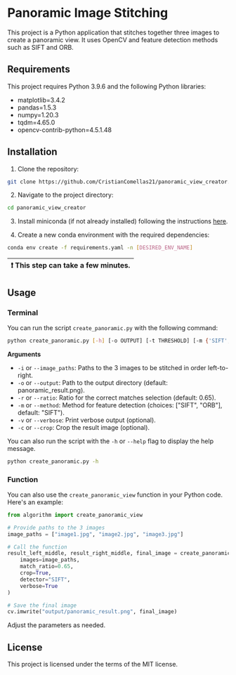 # Panoramic Image Stitching

This project is a Python application that stitches together three images to create a panoramic view. It uses OpenCV and feature detection methods such as SIFT and ORB.

## Requirements

This project requires Python 3.9.6 and the following Python libraries:

- matplotlib=3.4.2
- pandas=1.5.3
- numpy=1.20.3
- tqdm=4.65.0
- opencv-contrib-python=4.5.1.48


## Installation

1. Clone the repository:

```bash
git clone https://github.com/CristianComellas21/panoramic_view_creator.git
```

2. Navigate to the project directory:

```bash
cd panoramic_view_creator
```

3. Install miniconda (if not already installed) following the instructions [here](https://docs.conda.io/projects/miniconda/en/latest/miniconda-install.html).

4. Create a new conda environment with the required dependencies:

```bash
conda env create -f requirements.yaml -n [DESIRED_ENV_NAME]
```

| :exclamation:  This step can take a few minutes. |
| --------------------------------------------------- |


## Usage

### Terminal

You can run the script `create_panoramic.py` with the following command:

```bash
python create_panoramic.py [-h] [-o OUTPUT] [-t THRESHOLD] [-m {'SIFT','ORB'}] [-v] [-c] -i IMAGE_PATHS [IMAGE_PATHS ...]
```

**Arguments**

- `-i` or `--image_paths`: Paths to the 3 images to be stitched in order left-to-right.
- `-o` or `--output`: Path to the output directory (default: panoramic_result.png).
- `-r` or `--ratio`: Ratio for the correct matches selection (default: 0.65).
- `-m` or `--method`: Method for feature detection (choices: ["SIFT", "ORB"], default: "SIFT").
- `-v` or `--verbose`: Print verbose output (optional).
- `-c` or `--crop`: Crop the result image (optional).

You can also run the script with the `-h` or `--help` flag to display the help message.

```bash
python create_panoramic.py -h
```

### Function

You can also use the `create_panoramic_view` function in your Python code. Here's an example:

```python
from algorithm import create_panoramic_view

# Provide paths to the 3 images
image_paths = ["image1.jpg", "image2.jpg", "image3.jpg"]

# Call the function
result_left_middle, result_right_middle, final_image = create_panoramic_view(
    images=image_paths,
    match_ratio=0.65,
    crop=True,
    detector="SIFT",
    verbose=True
)

# Save the final image
cv.imwrite("output/panoramic_result.png", final_image)
```

Adjust the parameters as needed.


## License
This project is licensed under the terms of the MIT license.